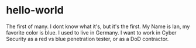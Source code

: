 # hello-world
The first of many. I dont know what it's, but it's the first.
My Name is Ian, my favorite color is blue. I used to live in Germany. I  want to work in Cyber Security as a red vs blue penetration tester, or as a DoD contractor.
